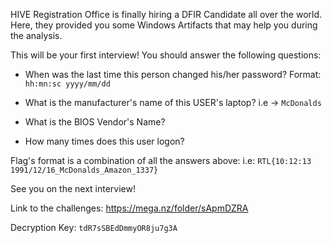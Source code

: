 HIVE Registration Office is finally hiring a DFIR Candidate all over
the world. Here, they provided you some Windows Artifacts that may 
help you during the analysis.

This will be your first interview!
You should answer the following questions:

* When was the last time this person changed his/her password?
Format: `hh:mn:sc yyyy/mm/dd`

* What is the manufacturer's name of this USER's laptop?
i.e -> `McDonalds`
 
* What is the BIOS Vendor's Name?

* How many times does this user logon?


Flag's format is a combination of all the answers above:
i.e:
`RTL{10:12:13 1991/12/16_McDonalds_Amazon_1337}`

See you on the next interview!

Link to the challenges:
https://mega.nz/folder/sApmDZRA

Decryption Key: `tdR7sSBEdDmmyOR8ju7g3A`
